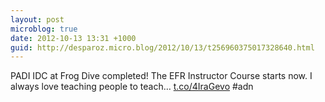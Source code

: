 ```yaml
---
layout: post
microblog: true
date: 2012-10-13 13:31 +1000
guid: http://desparoz.micro.blog/2012/10/13/t256960375017328640.html
---
```

PADI IDC at Frog Dive completed! The EFR Instructor Course starts now. I always love teaching people to teach… [t.co/4IraGevo](https://t.co/4IraGevo) #adn
